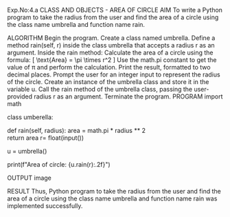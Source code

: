 Exp.No:4.a
CLASS AND OBJECTS - AREA OF CIRCLE
AIM
To write a Python program to take the radius from the user and find the area of a circle using the class name umbrella and function name rain.

ALGORITHM
Begin the program.
Create a class named umbrella.
Define a method rain(self, r) inside the class umbrella that accepts a radius r as an argument.
Inside the rain method:
Calculate the area of a circle using the formula:
[ \text{Area} = \pi \times r^2 ]
Use the math.pi constant to get the value of π and perform the calculation.
Print the result, formatted to two decimal places.
Prompt the user for an integer input to represent the radius of the circle.
Create an instance of the umbrella class and store it in the variable u.
Call the rain method of the umbrella class, passing the user-provided radius r as an argument.
Terminate the program.
PROGRAM
import math

class umberella:

def rain(self, radius):
    area = math.pi * radius ** 2  
    return area 
r= float(input())

u = umbrella()

print(f"Area of circle: {u.rain(r):.2f}")

OUTPUT
image

RESULT
Thus, Python program to take the radius from the user and find the area of a circle using the class name umbrella and function name rain was implemented successfully.
